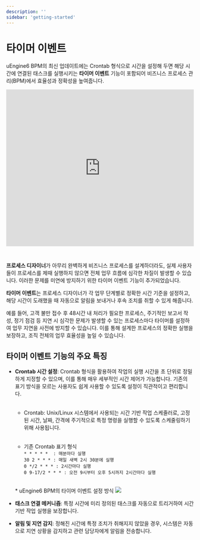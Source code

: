 ```yaml
---
description: ''
sidebar: 'getting-started'
---
```


# 타이머 이벤트

uEngine6 BPM의 최신 업데이트에는 Crontab 형식으로 시간을 설정해 두면 해당 시간에 연결된 태스크를 실행시키는 **타이머 이벤트** 기능이 포함되어 비즈니스 프로세스 관리(BPM)에서 효율성과 정확성을 높여줍니다.

<div style = "height:422px; object-fit: cover; margin-bottom: 10px;">
<iframe style = "width:100%; height:100%;" src="https://ju0735.github.io/uengine-new.github.io/images/bpm6-timer.mp4" title="YouTube video player" frameborder="0" allow="accelerometer; autoplay; clipboard-write; encrypted-media; gyroscope; picture-in-picture" allowfullscreen></iframe>
</div><br>

**프로세스 디자이너**가 아무리 완벽하게 비즈니스 프로세스를 설계하더라도, 실제 사용자들이 프로세스를 제때 실행하지 않으면 전체 업무 흐름에 심각한 차질이 발생할 수 있습니다. 이러한 문제를 미연에 방지하기 위한 타이머 이벤트 기능이 추가되었습니다.

**타이머 이벤트**는 프로세스 디자이너가 각 업무 단계별로 정확한 시간 기준을 설정하고, 해당 시간이 도래했을 때 자동으로 알림을 보내거나 후속 조치를 취할 수 있게 해줍니다.

예를 들어, 고객 불만 접수 후 48시간 내 처리가 필요한 프로세스, 주기적인 보고서 작성, 정기 점검 등 지연 시 심각한 문제가 발생할 수 있는 프로세스마다 타이머를 설정하여 업무 지연을 사전에 방지할 수 있습니다. 이를 통해 설계한 프로세스의 정확한 실행을 보장하고, 조직 전체의 업무 효율성을 높일 수 있습니다.

## 타이머 이벤트 기능의 주요 특징
- **Crontab 시간 설정**: Crontab 형식을 활용하여 작업의 실행 시간을 초 단위로 정밀하게 지정할 수 있으며, 이를 통해 매우 세부적인 시간 제어가 가능합니다. 기존의 표기 방식을 모르는 사용자도 쉽게 사용할 수 있도록 설정이 직관적이고 편리합니다.
    <br><br>

    * Crontab: Unix/Linux 시스템에서 사용되는 시간 기반 작업 스케줄러로, 고정된 시간, 날짜, 간격에 주기적으로 특정 명령을 실행할 수 있도록 스케줄링하기 위해 사용됩니다.
    <br><br>

    * 기존 Crontab 표기 형식<br>
    `* * * * *  : 매분마다 실행`<br>
    `30 2 * * * : 매일 새벽 2시 30분에 실행`<br>
    `0 */2 * * * : 2시간마다 실행`<br>
    `0 9-17/2 * * * : 오전 9시부터 오후 5시까지 2시간마다 실행`

    <br>
    * uEngine6 BPM의 타이머 이벤트 설정 방식
    <img src="https://github.com/user-attachments/assets/173410ab-8573-4e14-8123-56c912ec2b07" style="" />


- **태스크 연결 메커니즘**: 특정 시간에 미리 정의된 태스크를 자동으로 트리거하여 시간 기반 작업 실행을 보장합니다.
- **알림 및 지연 감지**: 정해진 시간에 특정 조치가 취해지지 않았을 경우, 시스템은 자동으로 지연 상황을 감지하고 관련 담당자에게 알림을 전송합니다.